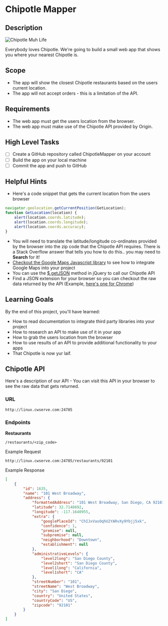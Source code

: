 # Chipotle Mapper

## Description
![Chipotle Muh Life](http://media.giphy.com/media/phGm2TPqh25EY/giphy.gif)

Everybody loves Chipotle. We're going to build a small web app that shows you where your nearest Chipotle is.

## Scope
* The app will show the closest Chipotle restaurants based on the users current location.
* The app will not accept orders - this is a limitation of the API.

## Requirements
* The web app must get the users location from the browser.
* The web app must make use of the Chipotle API provided by Origin. 

## High Level Tasks
* [ ] Create a GitHub repository called ChipotleMapper on your account
* [ ] Build the app on your local machine
* [ ] Commit the app and push to GitHub

## Helpful Hints
* Here's a code snippet that gets the current location from the users browser

```js
navigator.geolocation.getCurrentPosition(GetLocation);
function GetLocation(location) {
    alert(location.coords.latitude);
    alert(location.coords.longitude);
    alert(location.coords.accuracy);
}
```

* You will need to translate the latitude/longitude co-ordinates provided by the browser into the zip code that the Chipotle API requires. There is a Stack Overflow answer that tells you how to do this.. you may need to **Search** for it!
* [Checkout the Google Maps Javascript library](https://developers.google.com/maps/documentation/javascript/examples/) to see how to integrate Google Maps into your project
* You can use the [$.getJSON](http://api.jquery.com/jquery.getjson/) method in jQuery to call our Chipotle API 
* Find a JSON extension for your browser so you can checkout the raw data returned by the API (Example, [here's one for Chrome](https://chrome.google.com/webstore/detail/json-formatter/bcjindcccaagfpapjjmafapmmgkkhgoa?hl=en))

## Learning Goals
By the end of this project, you'll have learned:

* How to read documentation to integrate third party libraries into your project
* How to research an API to make use of it in your app
* How to grab the users location from the browser
* How to use results of an API to provide additional functionality to your apps
* That Chipotle is now yur laif.

## Chipotle API
Here's a description of our API - You can visit this API in your browser to see the raw data that gets returned.

### URL
```
http://linux.cwserve.com:24785
```

### Endpoints
**Restaurants**
```
/restaurants/<zip_code>
```

Example Request
```
http://linux.cwserve.com:24785/restaurants/92101
```

Example Response
```json
[
	{
		"id": 1635,
		"name": "101 West Broadway",
		"address": {
			"formattedAddress": "101 West Broadway, San Diego, CA 92101, USA",
			"latitude": 32.7148692,
			"longitude": -117.1640955,
			"extra": {
				"googlePlaceId": "ChIJxVasOqhU2YARvXy9Ybjj5xk",
				"confidence": 1,
				"premise": null,
				"subpremise": null,
				"neighborhood": "Downtown",
				"establishment": null
			},
			"administrativeLevels": {
				"level2long": "San Diego County",
				"level2short": "San Diego County",
				"level1long": "California",
				"level1short": "CA"
			},
			"streetNumber": "101",
			"streetName": "West Broadway",
			"city": "San Diego",
			"country": "United States",
			"countryCode": "US",
			"zipcode": "92101"
		}
	}
]
```

